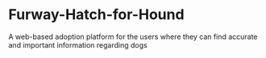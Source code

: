 # Furway-Hatch-for-Hound
A web-based adoption platform for the users where they can find accurate and important information regarding dogs
